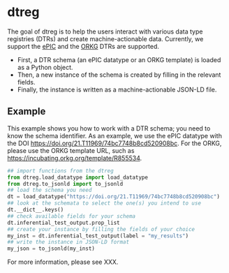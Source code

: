 # dtreg
The goal of dtreg is to help the users interact with various data type registries (DTRs) and create machine-actionable data. 
Currently, we support the [ePIC](https://fc4e-t4-3.github.io/) and the [ORKG](https://orkg.org/) DTRs are supported.
* First, a DTR schema (an ePIC datatype or an ORKG template) is loaded as a Python object.
* Then, a new instance of the schema is created by filling in the relevant fields.
* Finally, the instance is written as a machine-actionable JSON-LD file. 
## Example

This example shows you how to work with a DTR schema; you need to know the schema identifier.
As an example, we use the ePIC datatype with the DOI <https://doi.org/21.T11969/74bc7748b8cd520908bc>.
For the ORKG, please use the ORKG template URL, such as <https://incubating.orkg.org/template/R855534>.

```python
## import functions from the dtreg
from dtreg.load_datatype import load_datatype
from dtreg.to_jsonld import to_jsonld
## load the schema you need
dt = load_datatype("https://doi.org/21.T11969/74bc7748b8cd520908bc")
## look at the schemata to select the one(s) you intend to use
dt.__dict__.keys() 
## check available fields for your schema
dt.inferential_test_output.prop_list 
## create your instance by filling the fields of your choice
my_inst = dt.inferential_test_output(label = "my_results")
## write the instance in JSON-LD format
my_json = to_jsonld(my_inst) 
```
For more information, please see XXX.